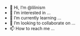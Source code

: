 - 👋 Hi, I’m @lilinism
- 👀 I’m interested in ...
- 🌱 I’m currently learning ...
- 💞️ I’m looking to collaborate on ...
- 📫 How to reach me ...

<!---
lilinism/lilinism is a ✨ special ✨ repository because its `README.md` (this file) appears on your GitHub profile.
You can click the Preview link to take a look at your changes.
--->
